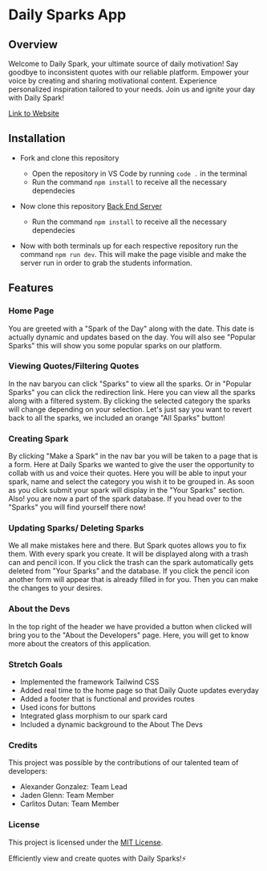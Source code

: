 # Daily Sparks App

## Overview

Welcome to Daily Spark, your ultimate source of daily motivation! Say goodbye to inconsistent quotes with our reliable platform. Empower your voice by creating and sharing motivational content. Experience personalized inspiration tailored to your needs. Join us and ignite your day with Daily Spark!

[Link to Website](https://daily-spark.netlify.app/)

## Installation

- Fork and clone this repository

  - Open the repository in VS Code by running `code .` in the terminal
  - Run the command `npm install` to receive all the necessary dependecies

- Now clone this repository [Back End Server](https://github.com/CRDutan5/json-server-starter)

  - Run the command `npm install` to receive all the necessary dependecies

- Now with both terminals up for each respective repository run the command `npm run dev`. This will make the page visible and make the server run in order to grab the students information.

## Features

### Home Page

You are greeted with a "Spark of the Day" along with the date. This date is actually dynamic and updates based on the day. You will also see "Popular Sparks" this will show you some popular sparks on our platform.

### Viewing Quotes/Filtering Quotes

In the nav baryou can click "Sparks" to view all the sparks. Or in "Popular Sparks" you can click the redirection link. Here you can view all the sparks along with a filtered system. By clicking the selected category the sparks will change depending on your selection. Let's just say you want to revert back to all the sparks, we included an orange "All Sparks" button!

### Creating Spark

By clicking "Make a Spark" in the nav bar you will be taken to a page that is a form. Here at Daily Sparks we wanted to give the user the opportunity to collab with us and voice their quotes. Here you will be able to input your spark, name and select the category you wish it to be grouped in. As soon as you click submit your spark will display in the "Your Sparks" section. Also! you are now a part of the spark database. If you head over to the "Sparks" you will find yourself there now!

### Updating Sparks/ Deleting Sparks

We all make mistakes here and there. But Spark quotes allows you to fix them. With every spark you create. It will be displayed along with a trash can and pencil icon. If you click the trash can the spark automatically gets deleted from "Your Sparks" and the database. If you click the pencil icon another form will appear that is already filled in for you. Then you can make the changes to your desires.

### About the Devs

In the top right of the header we have provided a button when clicked will bring you to the "About the Developers" page. Here, you will get to know more about the creators of this application.

### Stretch Goals

- Implemented the framework Tailwind CSS
- Added real time to the home page so that Daily Quote updates everyday
- Added a footer that is functional and provides routes
- Used icons for buttons
- Integrated glass morphism to our spark card
- Included a dynamic background to the About The Devs

### Credits

This project was possible by the contributions of our talented team of developers:

- Alexander Gonzalez: Team Lead
- Jaden Glenn: Team Member
- Carlitos Dutan: Team Member

### License

This project is licensed under the [MIT License](./License.md).

Efficiently view and create quotes with Daily Sparks!⚡
